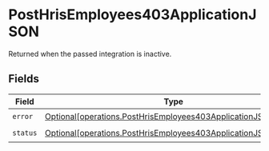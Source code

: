 # PostHrisEmployees403ApplicationJSON

Returned when the passed integration is inactive.


## Fields

| Field                                                                                                                                      | Type                                                                                                                                       | Required                                                                                                                                   | Description                                                                                                                                |
| ------------------------------------------------------------------------------------------------------------------------------------------ | ------------------------------------------------------------------------------------------------------------------------------------------ | ------------------------------------------------------------------------------------------------------------------------------------------ | ------------------------------------------------------------------------------------------------------------------------------------------ |
| `error`                                                                                                                                    | [Optional[operations.PostHrisEmployees403ApplicationJSONError]](undefined/models/operations/posthrisemployees403applicationjsonerror.md)   | :heavy_check_mark:                                                                                                                         | N/A                                                                                                                                        |
| `status`                                                                                                                                   | [Optional[operations.PostHrisEmployees403ApplicationJSONStatus]](undefined/models/operations/posthrisemployees403applicationjsonstatus.md) | :heavy_check_mark:                                                                                                                         | N/A                                                                                                                                        |